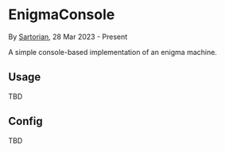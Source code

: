 # EnigmaConsole
By [Sartorian](https://github.com/Sartorian), 28 Mar 2023 - Present

A simple console-based implementation of an enigma machine.

## Usage
TBD

## Config
TBD
